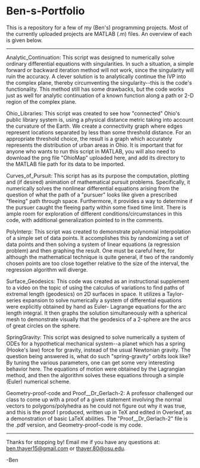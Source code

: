 # Ben-s-Portfolio

This is a repository for a few of my (Ben's) programming projects. Most of the currently uploaded projects are MATLAB (.m) files. 
An overview of each is given below.

------------------------------------------------------------------------------------------------------------------------------
Analytic_Continuation: This script was designed to numerically solve ordinary differential equations with singularities.
                       In such a situation, a simple forward or backward iteration method will not work, since the singularity
                       will ruin the accuracy. A clever solution is to analytically continue the IVP into the complex plane,
                       thereby circumventing the singularity--this is the code's functionality. This method still has some
                       drawbacks, but the code works just as well for analytic continuation of a known function along a path
                       or 2-D region of the complex plane. 

Ohio_Libraries:        This script was created to see how "connected" Ohio's public library system is, using a physical distance
                       metric taking into account the curvature of the Earth. We create a connectivity graph where edges
                       represent locations separated by less than some threshold distance. For an appropriate threshold choice,
                       the result is a graph which accurately represents the distribution of urban areas in Ohio. It is 
                       important that for anyone who wants to run this script in MATLAB, you will also need to download the png
                       file "OhioMap" uploaded here, and add its directory to the MATLAB file path for its data to be imported.

Curves_of_Pursuit:     This script has as its purpose the computation, plotting and (if desired) animation of mathematical 
                       pursuit problems. Specifically, it numerically solves the nonlinear differential equations arising from
                       the question of what the path of a "pursuer" looks like given a prescribed "fleeing" path through space.
                       Furthermore, it provides a way to determine if the pursuer caught the fleeing party within some fixed
                       time limit. There is ample room for exploration of different conditions/circumstances in this code, with
                       additional generalization pointed to in the comments.
                    
PolyInterp:            This script was created to demonstrate polynomial interpolation of a simple set of data points. It accomplishes
                       this by randomizing a set of data points and then solving a system of linear equations (a regression problem) 
                       and then graphing the result. One must be careful here, for although the mathematical technique is quite 
                       general, if two of the randomly chosen points are too close together relative to the size of the interval, the 
                       regression algorithm will diverge.
                       
Surface_Geodesics:     This code was created as an instructional supplement to a video on the topic of using the calculus of 
                       variations to find paths of extremal length (geodesics) on 2D surfaces in space. It utilizes a Taylor-series 
                       expansion to solve numerically a system of differential equations were explicitly obtained by hand as Euler-
                       Lagrange equations for the arc length integral. It then graphs the solution simultaneously with a spherical 
                       mesh to demonstrate visually that the geodesics of a 2-sphere are the arcs of great circles on the sphere.
                       
SpringGravity:         This script was designed to solve numerically a system of ODEs for a hypothetical mechanical system--a planet 
                       which has a spring (Hooke's law) force for gravity, instead of the usual Newtonian gravity. The question being
                       answered is, what do such "spring-gravity" orbits look like? By tuning the various parameters, one can get some
                       very interesting behavior here. The equations of motion were obtained by the Lagrangian method, and then the 
                       algorithm solves these equations through a simple (Euler) numerical scheme.
                       
Geometry-proof-code and
Proof__Dr_Gerlach-2:   A professor challenged our class to come up with a proof of a given statement involving the normal vectors to 
                       polygons/polyhedra as he could not figure out why it was true, and this is the proof I produced, written
                       up in TeX and edited in Overleaf, as a demonstration of basic LaTeX abilities. The "Proof__Dr_Gerlach-2" file 
                       is the .pdf version, and Geometry-proof-code is my code.
                      
  -----------------------------------------------------------------------------------------------------------------------------              
                
Thanks for stopping by! Email me if you have any questions at: ben.thayer15@gmail.com or thayer.80@osu.edu.

-Ben

